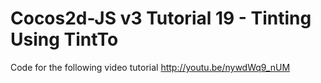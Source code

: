 Cocos2d-JS v3 Tutorial 19 - Tinting Using TintTo
================================================

Code for the following video tutorial http://youtu.be/nywdWq9_nUM
